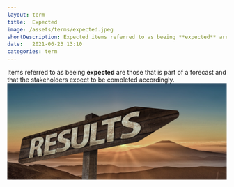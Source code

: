 ```yaml
---
layout: term
title:  Expected
image: /assets/terms/expected.jpeg
shortDescription: Expected items referred to as beeing **expected** are those that is part of a forecast and that the stakeholders expect to be completed accordingly.
date:   2021-06-23 13:10
categories: term
---
```

Items referred to as beeing **expected** are those that is part of a forecast and that the stakeholders expect to be completed accordingly.
![expected](../assets/terms/expected.jpeg)
